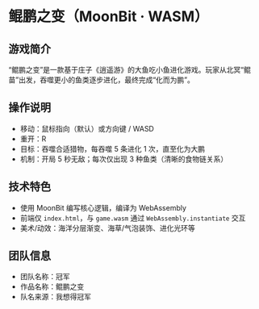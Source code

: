 # 鲲鹏之变（MoonBit · WASM）

## 游戏简介
“鲲鹏之变”是一款基于庄子《逍遥游》的大鱼吃小鱼进化游戏。玩家从北冥“鲲苗”出发，吞噬更小的鱼类逐步进化，最终完成“化而为鹏”。

## 操作说明
- 移动：鼠标指向（默认）或方向键 / WASD
- 重开：R
- 目标：吞噬合适猎物，每吞噬 5 条进化 1 次，直至化为大鹏
- 机制：开局 5 秒无敌；每次仅出现 3 种鱼类（清晰的食物链关系）

## 技术特色
- 使用 MoonBit 编写核心逻辑，编译为 WebAssembly
- 前端仅 `index.html`，与 `game.wasm` 通过 `WebAssembly.instantiate` 交互
- 美术/动效：海洋分层渐变、海草/气泡装饰、进化光环等

## 团队信息
- 团队名称：冠军
- 作品名称：鲲鹏之变
- 队名来源：我想得冠军